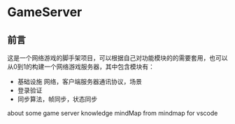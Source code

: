 # GameServer
## 前言
这是一个网络游戏的脚手架项目，可以根据自己对功能模块的的需要套用，也可以从0到1的构建一个网络游戏服务器，其中包含模块有：
* 基础设施 网络，客户端服务器通讯协议，场景
* 登录验证
* 同步算法，帧同步，状态同步


about some game server knowledge
mindMap from mindmap for vscode